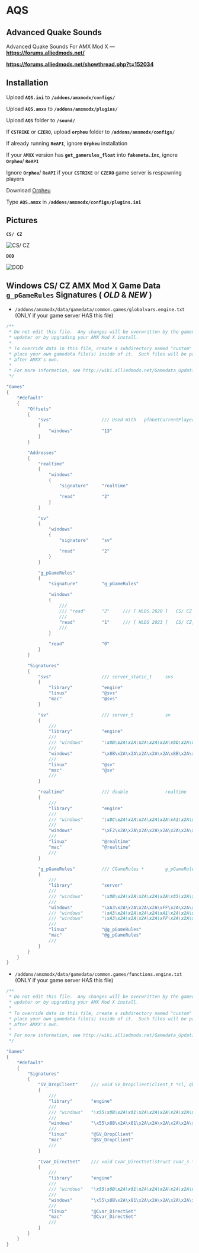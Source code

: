 # AQS

## Advanced Quake Sounds ##

Advanced Quake Sounds For AMX Mod X — **https://forums.alliedmods.net/**

**https://forums.alliedmods.net/showthread.php?t=152034**

## Installation ##

Upload **`AQS.ini`** to **`/addons/amxmodx/configs/`**

Upload **`AQS.amxx`** to **`/addons/amxmodx/plugins/`**

Upload **`AQS`** folder to **`/sound/`**

If **`CSTRIKE`** or **`CZERO`**, upload **`orpheu`** folder to **`/addons/amxmodx/configs/`**

If already running **`ReAPI`**, ignore **`Orpheu`** installation

If your **`AMXX`** version has **`get_gamerules_float`** into **`fakemeta.inc`**, ignore **`Orpheu`**/ **`ReAPI`**

Ignore **`Orpheu`**/ **`ReAPI`** if your **`CSTRIKE`** or **`CZERO`** game server is respawning players

Download [Orpheu](https://github.com/Arkshine/Orpheu/releases)

Type **`AQS.amxx`** in **`/addons/amxmodx/configs/plugins.ini`**

## Pictures ##

**`CS/ CZ`**

![CS/ CZ](https://hattrick.go.ro/aqs-cscz.png)

**`DOD`**

![DOD](https://hattrick.go.ro/aqs-dod.png)

## Windows CS/ CZ AMX Mod X Game Data `g_pGameRules` Signatures ( *OLD* & *NEW* ) ##

- `/addons/amxmodx/data/gamedata/common.games/globalvars.engine.txt` (ONLY if your game server HAS this file)

```C++
/**
 * Do not edit this file.  Any changes will be overwritten by the gamedata
 * updater or by upgrading your AMX Mod X install.
 *
 * To override data in this file, create a subdirectory named "custom" and
 * place your own gamedata file(s) inside of it.  Such files will be parsed
 * after AMXX's own.
 *
 * For more information, see http://wiki.alliedmods.net/Gamedata_Updating_(AMX_Mod_X)
 */

"Games"
{
    "#default"
    {
        "Offsets"
        {
            "svs"                   /// Used With   pfnGetCurrentPlayer     Base Address
            {
                "windows"           "13"
            }
        }

        "Addresses"
        {
            "realtime"
            {
                "windows"
                {
                    "signature"     "realtime"

                    "read"          "2"
                }
            }

            "sv"
            {
                "windows"
                {
                    "signature"     "sv"

                    "read"          "2"
                }
            }

            "g_pGameRules"
            {
                "signature"         "g_pGameRules"

                "windows"
                {
                    ///
                    /// "read"      "2"     /// [ HLDS 2020 ]   CS/ CZ
                    ///
                    "read"          "1"     /// [ HLDS 2023 ]   CS/ CZ, DOD, HL, ...
                    ///
                }

                "read"              "0"
            }
        }

        "Signatures"
        {
            "svs"                   /// server_static_t     svs
            {
                "library"           "engine"
                "linux"             "@svs"
                "mac"               "@svs"
            }

            "sv"                    /// server_t            sv
            {
                ///
                "library"           "engine"
                ///
                /// "windows"       "\x8B\x2A\x2A\x2A\x2A\x2A\x8D\x2A\x2A\x2A\x2A\x2A\x53\x33\x2A\x89"                                                                                                                      /// SVC_PlayerInfo()                [ 2020 HLDS ]   CS/ CZ, DOD, HL, ...
                ///
                "windows"           "\x8B\x2A\x2A\x2A\x2A\x2A\x8B\x2A\x2A\x2A\x2A\x2A\x76\x2A\xA1\x2A\x2A\x2A\x2A\x85\x2A\x0F\x2A\x2A\x83\x2A\x2A\x74\x2A\x83\x2A\x2A\x2A\x2A\x2A\x2A\x74"                                  /// dword_10971F40 @ sub_101D1EF0() [ 2023 HLDS ]   CS/ CZ, DOD, HL, ...
                ///
                "linux"             "@sv"
                "mac"               "@sv"
                ///
            }

            "realtime"              /// double              realtime
            {
                ///
                "library"           "engine"
                ///
                /// "windows"       "\xDC\x2A\x2A\x2A\x2A\x2A\xA1\x2A\x2A\x2A\x2A\x56"                                                                                                                                      /// SV_CheckTimeouts()              [ 2020 HLDS ]   CS/ CZ, DOD, HL, ...
                ///
                "windows"           "\xF2\x2A\x2A\x2A\x2A\x2A\x2A\x2A\x66\x2A\x2A\x2A\x72\x2A\x3B\x2A\x7D\x2A\x8B\x2A\x8D\x2A\x2A\x2B\x2A\x8B\x2A\xC1\x2A\x2A\x81\x2A\x2A\x2A\x2A\x2A\xF3\x2A\x8B\x2A\x2A\x2A\x2A\x2A\x8B"  /// qword_10B6A158 @ sub_10208750() [ 2023 HLDS ]   CS/ CZ, DOD, HL, ...
                ///
                "linux"             "@realtime"
                "mac"               "@realtime"
                ///
            }

            "g_pGameRules"          /// CGameRules *        g_pGameRules
            {
                ///
                "library"           "server"
                ///
                /// "windows"       "\x8B\x2A\x2A\x2A\x2A\x2A\x85\x2A\x74\x2A\x8B\x2A\xFF\x2A\x2A\xA1"                                                                                                                      /// StartFrame()                    [ 2020 HLDS ]   CS/ CZ
                ///
                "windows"           "\xA3\x2A\x2A\x2A\x2A\xFF\x2A\x2A\x2A\x2A\x2A\x85\x2A\x75\x2A\x33\x2A\xEB"                                                                                                              /// dword_10130BA0 @ sub_100C2440() [ 2023 HLDS ]   CS/ CZ
                /// "windows"       "\xA3\x2A\x2A\x2A\x2A\xA1\x2A\x2A\x2A\x2A\x8B\x2A\x8B\x2A\x2A\x2A\x2A\x2A\xFF\x2A\x6A\x2A\xE8\x2A\x2A\x2A\x2A\x83\x2A\x2A\xA3\x2A\x2A\x2A\x2A\xA1"                                      /// dword_1013B31C @ sub_100BB790() [ 2023 HLDS ]   DOD
                /// "windows"       "\xA3\x2A\x2A\x2A\x2A\xFF\x2A\x2A\x2A\x2A\x2A\x85\x2A\x75\x2A\x33\x2A\xEB\x2A\x8D\x2A\x2A\x2A\x2A\x2A\x8B\x2A\x2A\x2A\x2A\x2A\x89\x2A\x2A\x85\x2A\x74\x2A\x8B\x2A\x2A\x85\x2A\x75"      /// dword_100D74A4 @ sub_100985B0() [ 2023 HLDS ]   HL
                ///
                "linux"             "@g_pGameRules"
                "mac"               "@g_pGameRules"
                ///
            }
        }
    }
}
```

- `/addons/amxmodx/data/gamedata/common.games/functions.engine.txt` (ONLY if your game server HAS this file)

```C++
/**
 * Do not edit this file.  Any changes will be overwritten by the gamedata
 * updater or by upgrading your AMX Mod X install.
 *
 * To override data in this file, create a subdirectory named "custom" and
 * place your own gamedata file(s) inside of it.  Such files will be parsed
 * after AMXX's own.
 *
 * For more information, see http://wiki.alliedmods.net/Gamedata_Updating_(AMX_Mod_X)
 */

"Games"
{
    "#default"
    {
        "Signatures"
        {
            "SV_DropClient"     /// void SV_DropClient(client_t *cl, qboolean crash, const char *fmt, ...);
            {
                ///
                "library"       "engine"
                ///
                /// "windows"   "\x55\x8B\x2A\x81\x2A\x2A\x2A\x2A\x2A\x8B\x2A\x2A\x53\x56\x8D"                                                                                                          /// [ HLDS 2020 ] CS/ CZ, DOD, HL, ... ( OLD )
                ///
                "windows"       "\x55\x8B\x2A\x81\x2A\x2A\x2A\x2A\x2A\xA1\x2A\x2A\x2A\x2A\x33\x2A\x89\x2A\x2A\x56\x57\x8B\x2A\x2A\x8D\x2A\x2A\x50\x33\x2A\x8D\x2A\x2A\x2A\x2A\x2A\x56\xFF\x2A\x2A\x68"  /// [ HLDS 2023 ] CS/ CZ, DOD, HL, ... ( NEW ) @ sub_101D1CB0()
                ///
                "linux"         "@SV_DropClient"
                "mac"           "@SV_DropClient"
                ///
            }

            "Cvar_DirectSet"    /// void Cvar_DirectSet(struct cvar_s *var, char *value);
            {
                ///
                "library"       "engine"
                ///
                /// "windows"   "\x55\x8B\x2A\x81\x2A\x2A\x2A\x2A\x2A\x56\x8B\x2A\x2A\x57\x8B\x2A\x2A\x85"                                                                                              /// [ HLDS 2020 ] CS/ CZ, DOD, HL, ... ( OLD )
                ///
                "windows"       "\x55\x8B\x2A\x81\x2A\x2A\x2A\x2A\x2A\xA1\x2A\x2A\x2A\x2A\x33\x2A\x89\x2A\x2A\x56\x8B\x2A\x2A\x57\x8B\x2A\x2A\x85\x2A\x0F\x2A\x2A\x2A\x2A\x2A\x85\x2A\x0F"              /// [ HLDS 2023 ] CS/ CZ, DOD, HL, ... ( NEW ) @ sub_101BDCF0()
                ///
                "linux"         "@Cvar_DirectSet"
                "mac"           "@Cvar_DirectSet"
                ///
            }
        }
    }
}
```

